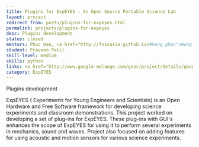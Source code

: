 ```yaml
---
title: Plugins for ExpEYES - An Open Source Portable Science Lab
layout: project
redirect_from: posts/plugins-for-expeyes.html
permalink: projects/plugins-for-expeyes
desc: Plugins development
status: closed
mentors: Phuc Hau, <a href="http://fossasia.github.io/#hong_phuc">Hong Phuc</a>
student: Praveen Patil
skill-level: medium
skills: python
links: <a href="http://www.google-melange.com/gsoc/project/details/google/gsoc2014/praveenkumar103/5685265389584384">GSoC page</a>
category: ExpEYES
---
```

Plugins development

ExpEYES ( Experiments for Young Engineers and Scientists) is an Open Hardware and Free Software framework for developing science experiments and classroom demonstrations. This project worked on developing a set of plug-ins for ExpEYES. These plug-ins with GUI's enhances the scope of ExpEYES for using it to perform several experiments in mechanics, sound and waves. Project also focused on adding features for using acoustic and motion sensors for various science experiments.

